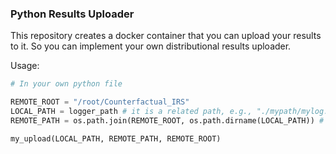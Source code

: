 ### Python Results Uploader

This repository creates a docker container that you can upload your results to it. So you can implement your own distributional results uploader.


Usage:

```python
# In your own python file

REMOTE_ROOT = "/root/Counterfactual_IRS"
LOCAL_PATH = logger_path # it is a related path, e.g., "./mypath/mylog.log"
REMOTE_PATH = os.path.join(REMOTE_ROOT, os.path.dirname(LOCAL_PATH)) # E.g., "/root/Counterfactual_IRS/./mypath/mylog.log"

my_upload(LOCAL_PATH, REMOTE_PATH, REMOTE_ROOT)
```

